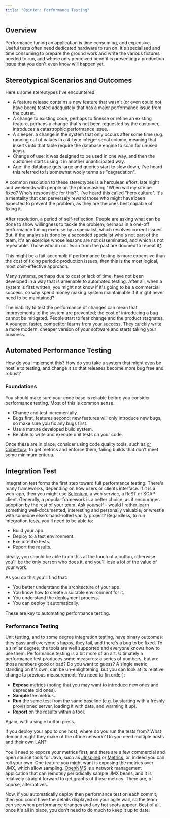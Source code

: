 ```yaml
---
title: "Opinion: Performance Testing"
---
```

<h2>Overview</h2>

<p>Performance tuning an application is time consuming, and expensive. Useful tests often need dedicated hardware to run on. It's specialised and time consuming to prepare the ground work and write the various fixtures needed to run, and whose only perceived benefit is preventing a production issue that you don't even know will happen yet.</p>

<h2>Stereotypical Scenarios and Outcomes</h2>

<p>Here's some stereotypes I've encountered:</p>

* A feature release contains a new feature that wasn't (or even could not have been) tested adequately that has a major performance issue from the outset.
* A change to existing code, perhaps to finesse or refine an existing feature, perhaps a change that's not been requested by the customer, introduces a catastrophic performance issue.
* A sleeper: a change in the system that only occurs after some time (e.g. running out of values in a 4-byte integer serial column, meaning that inserts into that table require the database engine to scan for unused keys).
* Change of use: it was designed to be used in one way, and then the customer starts using it in another unanticipated way.
* Age: the database gets large and queries start to slow down, I've heard this referred to is somewhat wooly terms as "degradation".

<p>A common resolution to these stereotypes is a herculean effort: late night and weekends with people on the phone asking "When will my site be fixed? Who's responsible for this?". I've heard this called "hero culture". It's a mentality that can perversely reward those who might have been expected to prevent the problem, as they are the ones best capable of fixing it.</p>

<p>After resolution, a period of self-reflection. People are asking what can be done to show willingness to tackle the problem; perhaps in a one-off performance tuning exercise by a specialist, which resolves current issues. But, if the analysis is done by a seconded specialist who's not part of the team, it's an exercise whose lessons are not disseminated, and which is not repeatable. Those who do not learn from the past are doomed to repeat it<a href="http://en.wikiquote.org/wiki/George_Santayana">*</a>.</p>

<p>This might be a fait-accompli: if performance testing is more expensive than the cost of fixing periodic production issues, then this is the most logical, most cost-effective approach.</p> 

<p>Many systems, perhaps due to cost or lack of time, have not been developed in a way that is amenable to automated testing. After all, when a system is first written, you might not know if it's going to be a commercial success, so why spend money making system maintainable if it might never need to be maintained?</p>

<p>The inability to test the performance of changes can mean that improvements to the system are prevented; the cost of introducing a bug cannot be mitigated. People start to fear change and the product stagnates. A younger, faster, competitor learns from your success. They quickly write a more modern, cheaper version of your software and starts taking your business.</p>

<h2>Automated Performance Testing</h2>

<p>How do you implement this? How do you take a system that might even be hostile to testing, and change it so that releases become more bug free and robust?</p>

<h3>Foundations</h3>

<p>You should make sure your code base is reliable before you consider performance testing. Most of this is common sense.</p>


* Change and test incrementally.
* Bugs first, features second; new features will only introduce new bugs, so make sure you fix any bugs first.
* Use a mature developed build system.
* Be able to write and execute unit tests on your code.


<p>Once these are in place, consider using code quality tools, such as <a href="http://findbugs.sourceforge.net"FindBugs</a> or <a href="http://cobertura.sourceforge.net">Cobertura</a>, to get metrics and enforce them, failing builds that don't meet some minimum criteria.</p>

<h2>Integration Test</h2>

<p>Integration test forms the first step toward full performance testing. There's many frameworks, depending on how users or clients interface. If it is a web-app, then you might use <a href="http://seleniumhq.org">Selenium</a>, a web service, a ReST or SOAP client. Generally, a popular framework is a better choice, as it encourages adoption by the rest of your team. Ask yourself - would I rather learn something well-documented, interesting and personally valuable, or wrestle with someone else's hand-rolled vanity project? Regardless, to run integration tests, you'll need to be able to:</p>


* Build your app.
* Deploy to a test environment.
* Execute the tests.
* Report the results.


<p>Ideally, you should be able to do this at the touch of a button, otherwise you'll be the only person who does it, and you'll lose a lot of the value of your work.</p>

<p>As you do this you'll find that:</p>


* You better understand the architecture of your app.
* You know how to create a suitable environment for it.
* You understand the deployment process.
* You can deploy it automatically.


<p>These are key to automating performance testing.</p>

<h3>Performance Testing</h3>

<p>Unit testing, and to some degree integration testing, have binary outcomes: they pass and everyone's happy, they fail, and there's a bug to be fixed. To a similar degree, the tools are well supported and everyone knows how to use them. Performance testing is a bit more of an art. Ultimately a performance test produces some measures: a series of numbers, but are those numbers good or bad? Do you want to guess? A single metric, standing on it's own, can be un-enlightening, but you can look at its relative change to previous measurement. You need to (in order):</p>


* <b>Expose</b> metrics (noting that you may want to introduce new ones and deprecate old ones).
* <b>Sample</b> the metrics.
* <b>Run</b> the same test from the same baseline (e.g. by starting with a freshly provisioned server, loading it with data, and warming it up).
* <b>Report</b> on the results within a tool.


<p>Again, with a single button press.</p>

<p>If you deploy your app to one host, where do you run the tests from? What demand might they make of the office network? Do you need multiple hosts and their own LAN?</p>

<p>You'll need to expose your metrics first, and there are a few commercial and open source tools for Java, such as <a href="http://www.jinspired.com">JInspired</a> or <a href="http://metrics.codahale.com">Metrics</a>, or, indeed you can roll your own. One feature you might want is exposing the metrics over JMX, which allow sampling. <a href="http://www.opennms.org">OpenNMS</a> is a network management application that can remotely periodically sample JMX beans, and it is relatively straight forward to get graphs of those metrics. There are, of course, alternatives.</p>

<p>Now, if you automatically deploy then performance test on each commit, then you could have the details displayed on your agile wall, so the team can see when performance changes and any hot spots appear. Best of all, once it's all in place, you don't need to do much to keep it up to date.</p>

